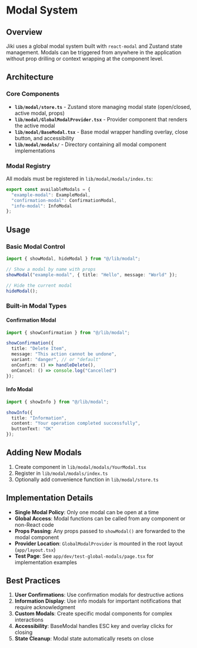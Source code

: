 # Modal System

## Overview

Jiki uses a global modal system built with `react-modal` and Zustand state management. Modals can be triggered from anywhere in the application without prop drilling or context wrapping at the component level.

## Architecture

### Core Components

- **`lib/modal/store.ts`** - Zustand store managing modal state (open/closed, active modal, props)
- **`lib/modal/GlobalModalProvider.tsx`** - Provider component that renders the active modal
- **`lib/modal/BaseModal.tsx`** - Base modal wrapper handling overlay, close button, and accessibility
- **`lib/modal/modals/`** - Directory containing all modal component implementations

### Modal Registry

All modals must be registered in `lib/modal/modals/index.ts`:

```typescript
export const availableModals = {
  "example-modal": ExampleModal,
  "confirmation-modal": ConfirmationModal,
  "info-modal": InfoModal
};
```

## Usage

### Basic Modal Control

```typescript
import { showModal, hideModal } from "@/lib/modal";

// Show a modal by name with props
showModal("example-modal", { title: "Hello", message: "World" });

// Hide the current modal
hideModal();
```

### Built-in Modal Types

#### Confirmation Modal

```typescript
import { showConfirmation } from "@/lib/modal";

showConfirmation({
  title: "Delete Item",
  message: "This action cannot be undone",
  variant: "danger", // or "default"
  onConfirm: () => handleDelete(),
  onCancel: () => console.log("Cancelled")
});
```

#### Info Modal

```typescript
import { showInfo } from "@/lib/modal";

showInfo({
  title: "Information",
  content: "Your operation completed successfully",
  buttonText: "OK"
});
```

## Adding New Modals

1. Create component in `lib/modal/modals/YourModal.tsx`
2. Register in `lib/modal/modals/index.ts`
3. Optionally add convenience function in `lib/modal/store.ts`

## Implementation Details

- **Single Modal Policy**: Only one modal can be open at a time
- **Global Access**: Modal functions can be called from any component or non-React code
- **Props Passing**: Any props passed to `showModal()` are forwarded to the modal component
- **Provider Location**: `GlobalModalProvider` is mounted in the root layout (`app/layout.tsx`)
- **Test Page**: See `app/dev/test-global-modals/page.tsx` for implementation examples

## Best Practices

1. **User Confirmations**: Use confirmation modals for destructive actions
2. **Information Display**: Use info modals for important notifications that require acknowledgment
3. **Custom Modals**: Create specific modal components for complex interactions
4. **Accessibility**: BaseModal handles ESC key and overlay clicks for closing
5. **State Cleanup**: Modal state automatically resets on close
